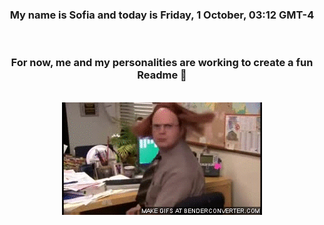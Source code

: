 


<div align="center">
<h3 >My name is Sofia and today is Friday, 1 October, 03:12 GMT-4</h3><br>
<h3 >For now, me and my personalities are working to create a fun Readme 👋
</h3><br>
<img src='img/dwight.gif' alt='working...'/>
</div>

